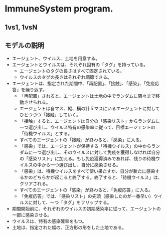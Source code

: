 # ImmuneSystem program.
## 1vs1, 1vsN

## モデルの説明


* エージェント、ウイルス、土地を用意する。
* エージェントとウイルスは、それぞれ固有の「タグ」を持っている。
   * エージェントのタグの長さはすべて固定されている。
   * ウイルスのタグの長さはそれぞれ調節できる。
* エージェントは、指定された期間中、「再配置」、「接触」、「感染」、「免疫応答」を繰り返す。
   * 「再配置」されると、エージェントは土地の中でランダムに隅々まで移動させられる。
   * エージェントは自マス、縦、横の計５マスにいるエージェントに対してひとつづつ「接触」していく。
   * 「接触」すると、エージェントは自分の「感染リスト」からランダムに一つ選び出し、ウイルス特有の感染率に従って、目標エージェントの「待機ウイルス」とする。
   * すべてのエージェントの「接触」が終わると、「感染」に入る。
   * 「感染」では、エージェントが保持する「待機ウイルス」の中からランダムに一つ選び出し、そのウイルスに対して免疫を獲得しなければ自分の「感染リスト」に加える。もし免疫獲得済みであれば、残りの待機ウイルスの中から一つ選び出し、自分に感染させる。
   * 「感染」は、待機ウイルスをすべて使い果たすか、自分が新たに感染するかのどちらかが起こると終了する。終了すると、「待機ウイルス」は、クリアされる。
   * すべてのエージェントの「感染」が終わると、「免疫応答」に入る。
   * 「免疫応答」では、「感染リスト」の先頭（感染したのが一番早い）ウイルスに対して、一つ「タグ」をフリップする。
* 期間開始前に、それぞれのウイルスの初期感染率に従って、エージェントの一部に感染させる。
* ウイルスは、特有の感染確率をもつ。
* 土地は、指定された幅の、正方形の形をした土地である。
